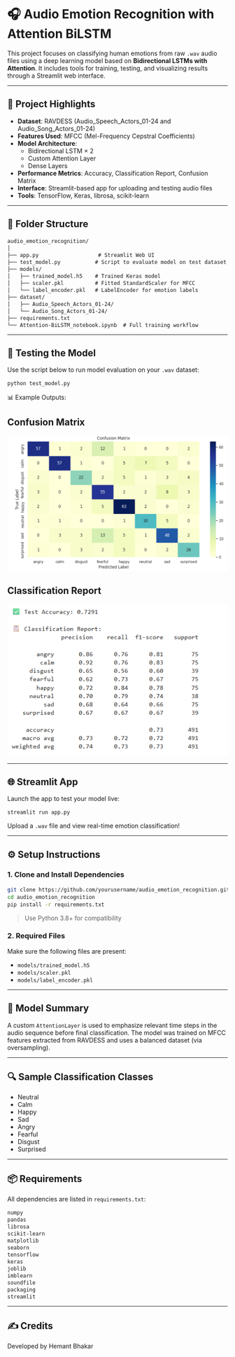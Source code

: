 
# 🎧 Audio Emotion Recognition with Attention BiLSTM

This project focuses on classifying human emotions from raw `.wav` audio files using a deep learning model based on **Bidirectional LSTMs with Attention**. It includes tools for training, testing, and visualizing results through a Streamlit web interface.

---

## 🚀 Project Highlights

- **Dataset**: RAVDESS (Audio_Speech_Actors_01-24 and Audio_Song_Actors_01-24)
- **Features Used**: MFCC (Mel-Frequency Cepstral Coefficients)
- **Model Architecture**:
  - Bidirectional LSTM × 2
  - Custom Attention Layer
  - Dense Layers
- **Performance Metrics**: Accuracy, Classification Report, Confusion Matrix
- **Interface**: Streamlit-based app for uploading and testing audio files
- **Tools**: TensorFlow, Keras, librosa, scikit-learn

---

## 📁 Folder Structure

```
audio_emotion_recognition/
│
├── app.py                   # Streamlit Web UI
├── test_model.py           # Script to evaluate model on test dataset
├── models/
│   ├── trained_model.h5    # Trained Keras model
│   ├── scaler.pkl          # Fitted StandardScaler for MFCC
│   └── label_encoder.pkl   # LabelEncoder for emotion labels
├── dataset/
│   ├── Audio_Speech_Actors_01-24/
│   └── Audio_Song_Actors_01-24/
├── requirements.txt
└── Attention-BiLSTM_notebook.ipynb  # Full training workflow
```

---

## 🧪 Testing the Model

Use the script below to run model evaluation on your `.wav` dataset:

```bash
python test_model.py
```

📊 Example Outputs:

## Confusion Matrix

![Confusion Matrix](images\Confusion_Matrix.png)

## Classification Report

![Classification Report](images\Classification_report.png)

---

## 🌐 Streamlit App

Launch the app to test your model live:

```bash
streamlit run app.py
```

Upload a `.wav` file and view real-time emotion classification!

---

## ⚙️ Setup Instructions

### 1. Clone and Install Dependencies

```bash
git clone https://github.com/yourusername/audio_emotion_recognition.git
cd audio_emotion_recognition
pip install -r requirements.txt
```

> Use Python 3.8+ for compatibility

### 2. Required Files

Make sure the following files are present:

- `models/trained_model.h5`
- `models/scaler.pkl`
- `models/label_encoder.pkl`

---

## 🧠 Model Summary

A custom `AttentionLayer` is used to emphasize relevant time steps in the audio sequence before final classification. The model was trained on MFCC features extracted from RAVDESS and uses a balanced dataset (via oversampling).

---

## 🔍 Sample Classification Classes

- Neutral
- Calm
- Happy
- Sad
- Angry
- Fearful
- Disgust
- Surprised

---

## 📦 Requirements

All dependencies are listed in `requirements.txt`:

```text
numpy
pandas
librosa
scikit-learn
matplotlib
seaborn
tensorflow
keras
joblib
imblearn
soundfile
packaging
streamlit
```

---

## ✍️ Credits

Developed by Hemant Bhakar  
